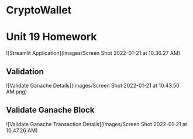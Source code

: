 # CryptoWallet
# Unit 19 Homework


![Streamlit Application](Images/Screen Shot 2022-01-21 at 10.36.27 AM)
<br/>


## **Validation**


![Validate Ganache Details](Images/Screen Shot 2022-01-21 at 10.43.50 AM.png)
<br/> 

## **Validate Ganache Block**


![Validate Ganache Transaction Details](Images/Screen Shot 2022-01-21 at 10.47.26 AM)
<br/>
